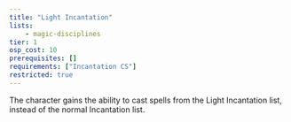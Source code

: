 ```yaml
---
title: "Light Incantation"
lists:
    - magic-disciplines
tier: 1
osp_cost: 10
prerequisites: []
requirements: ["Incantation CS"]
restricted: true
---
```

The character gains the ability to cast spells from the Light Incantation list, instead of the normal Incantation list.
